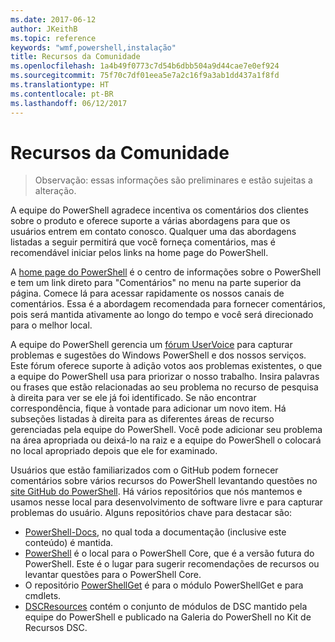 ```yaml
---
ms.date: 2017-06-12
author: JKeithB
ms.topic: reference
keywords: "wmf,powershell,instalação"
title: Recursos da Comunidade
ms.openlocfilehash: 1a4b49f0773c7d54b6dbb504a9d44cae7e0ef924
ms.sourcegitcommit: 75f70c7df01eea5e7a2c16f9a3ab1dd437a1f8fd
ms.translationtype: HT
ms.contentlocale: pt-BR
ms.lasthandoff: 06/12/2017
---
```

<a id="community-resources" class="xliff"></a>
# Recursos da Comunidade #
> Observação: essas informações são preliminares e estão sujeitas a alteração.

A equipe do PowerShell agradece incentiva os comentários dos clientes sobre o produto e oferece suporte a várias abordagens para que os usuários entrem em contato conosco.
Qualquer uma das abordagens listadas a seguir permitirá que você forneça comentários, mas é recomendável iniciar pelos links na home page do PowerShell.  

A [home page do PowerShell](https://microsoft.com/powershell) é o centro de informações sobre o PowerShell e tem um link direto para "Comentários" no menu na parte superior da página. Comece lá para acessar rapidamente os nossos canais de comentários.
Essa é a abordagem recomendada para fornecer comentários, pois será mantida ativamente ao longo do tempo e você será direcionado para o melhor local.  
 
A equipe do PowerShell gerencia um [fórum UserVoice](https://windowsserver.uservoice.com/forums/301869-powershell/) para capturar problemas e sugestões do Windows PowerShell e dos nossos serviços. Este fórum oferece suporte à adição votos aos problemas existentes, o que a equipe do PowerShell usa para priorizar o nosso trabalho.
Insira palavras ou frases que estão relacionadas ao seu problema no recurso de pesquisa à direita para ver se ele já foi identificado.
Se não encontrar correspondência, fique à vontade para adicionar um novo item. Há subseções listadas à direita para as diferentes áreas de recurso gerenciadas pela equipe do PowerShell.
Você pode adicionar seu problema na área apropriada ou deixá-lo na raiz e a equipe do PowerShell o colocará no local apropriado depois que ele for examinado.

Usuários que estão familiarizados com o GitHub podem fornecer comentários sobre vários recursos do PowerShell levantando questões no [site GitHub do PowerShell](https://github.com/powershell).
Há vários repositórios que nós mantemos e usamos nesse local para desenvolvimento de software livre e para capturar problemas do usuário. Alguns repositórios chave para destacar são:

* [PowerShell-Docs](https://github.com/PowerShell/powershell-docs), no qual toda a documentação (inclusive este conteúdo) é mantida. 
* [PowerShell](https://github.com/PowerShell/powershell) é o local para o PowerShell Core, que é a versão futura do PowerShell. Este é o lugar para sugerir recomendações de recursos ou levantar questões para o PowerShell Core.   
* O repositório [PowerShellGet](https://github.com/PowerShell/powershellget) é para o módulo PowerShellGet e para cmdlets.
* [DSCResources](https://github.com/PowerShell/DscResources) contém o conjunto de módulos de DSC mantido pela equipe do PowerShell e publicado na Galeria do PowerShell no Kit de Recursos DSC.

